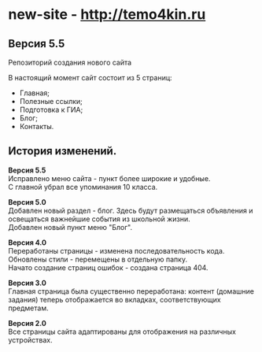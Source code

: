 new-site - <http://temo4kin.ru>
========

Версия 5.5
----------
Репозиторий создания нового сайта

В настоящий момент сайт состоит из 5 страниц:
- Главная;
- Полезные ссылки;
- Подготовка к ГИА;
- Блог;
- Контакты.

История изменений.
-------------------
**Версия 5.5**<br>
Исправлено меню сайта - пункт более широкие и удобные.<br>
С главной убрал все упоминания 10 класса.

**Версия 5.0**<br>
Добавлен новый раздел - блог. Здесь будут размещаться объявления и освещаться важнейшие события из школьной жизни.<br>
Добавлен новый пункт меню "Блог".

**Версия 4.0**<br>
Переработаны страницы - изменена последовательность кода.<br>
Обновлены стили - перемещены в отдельную папку.<br>
Начато создание страниц ошибок - создана страница 404.

**Версия 3.0**<br>
Главная страница была существенно переработана: контент (домашние задания) теперь отображается во вкладках, соответствующих предметам.

**Версия 2.0**<br>
Все страницы сайта адаптированы для отображения на различных устройствах.